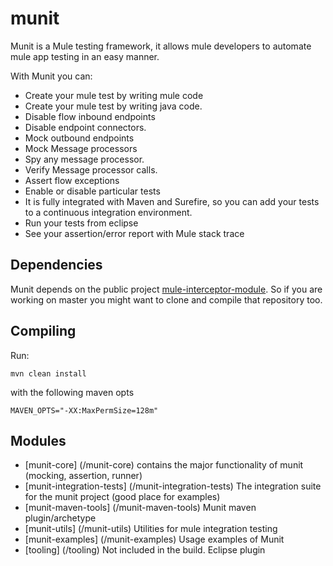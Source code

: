 munit
=====

Munit is a Mule testing framework, it allows mule developers to automate mule app testing in an easy manner.

With Munit you can:

* Create your mule test by writing mule code
* Create your mule test by writing java code.
* Disable flow inbound endpoints
* Disable endpoint connectors.
* Mock outbound endpoints
* Mock Message processors
* Spy any message processor.
* Verify Message processor calls.
* Assert flow exceptions
* Enable or disable particular tests
* It is fully integrated with Maven and Surefire, so you can add your tests to a continuous integration environment.
* Run your tests from eclipse
* See your assertion/error report with Mule stack trace

## Dependencies

Munit depends on the public project [mule-interceptor-module](https://github.com/mulesoft/mule-interceptor-module). So if
you are working on master you might want to clone and compile that repository too.

## Compiling

Run:

```console
mvn clean install
```

with the following maven opts

```console
MAVEN_OPTS="-XX:MaxPermSize=128m"
```


## Modules

* [munit-core] (/munit-core) contains the major functionality of munit (mocking, assertion, runner)
* [munit-integration-tests] (/munit-integration-tests) The integration suite for the munit project (good place for examples)
* [munit-maven-tools] (/munit-maven-tools) Munit maven plugin/archetype
* [munit-utils] (/munit-utils) Utilities for mule integration testing
* [munit-examples] (/munit-examples) Usage examples of Munit
* [tooling] (/tooling) Not included in the build. Eclipse plugin


